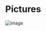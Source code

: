 # Pictures

![image](https://github.com/timurgepard/Pictures/assets/13238473/a267238f-c996-43c1-9739-91dcbeadf3da)


